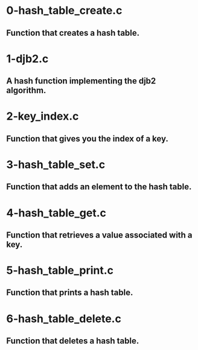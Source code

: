 # 0-hash_table_create.c
## Function that creates a hash table.

# 1-djb2.c
## A hash function implementing the djb2 algorithm.

# 2-key_index.c
## Function that gives you the index of a key.

# 3-hash_table_set.c
## Function that adds an element to the hash table.

# 4-hash_table_get.c
## Function that retrieves a value associated with a key.

# 5-hash_table_print.c
## Function that prints a hash table.

# 6-hash_table_delete.c
## Function that deletes a hash table.

